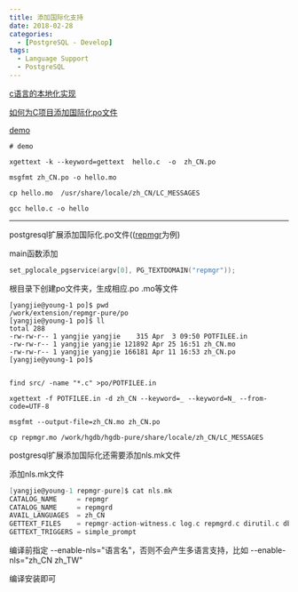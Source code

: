 ```yaml
---
title: 添加国际化支持
date: 2018-02-28 
categories: 
  - [PostgreSQL - Develop]
tags: 
  - Language Support
  - PostgreSQL
---
```




[c语言的本地化实现](https://blog.csdn.net/white_pearl/article/details/12621127)

[如何为C项目添加国际化po文件](http://socol.iteye.com/blog/871899)

[demo](https://github.com/yonj1e/workspace/tree/master/code/zh_cn)


```shell
# demo

xgettext -k --keyword=gettext  hello.c  -o  zh_CN.po

msgfmt zh_CN.po -o hello.mo

cp hello.mo  /usr/share/locale/zh_CN/LC_MESSAGES

gcc hello.c -o hello

```
---
postgresql扩展添加国际化.po文件(([repmgr](https://github.com/2ndQuadrant/repmgr)为例)

main函数添加
```c
set_pglocale_pgservice(argv[0], PG_TEXTDOMAIN("repmgr"));
```
根目录下创建po文件夹，生成相应.po .mo等文件

```shell
[yangjie@young-1 po]$ pwd
/work/extension/repmgr-pure/po
[yangjie@young-1 po]$ ll
total 288
-rw-rw-r-- 1 yangjie yangjie    315 Apr  3 09:50 POTFILEE.in
-rw-rw-r-- 1 yangjie yangjie 121892 Apr 25 16:51 zh_CN.mo
-rw-rw-r-- 1 yangjie yangjie 166181 Apr 11 16:53 zh_CN.po
[yangjie@young-1 po]$ 

```

```shell

find src/ -name "*.c" >po/POTFILEE.in 

xgettext -f POTFILEE.in -d zh_CN --keyword=_ --keyword=N_ --from-code=UTF-8

msgfmt --output-file=zh_CN.mo zh_CN.po 

cp repmgr.mo /work/hgdb/hgdb-pure/share/locale/zh_CN/LC_MESSAGES
```
postgresql扩展添加国际化还需要添加nls.mk文件

添加nls.mk文件
```c
[yangjie@young-1 repmgr-pure]$ cat nls.mk 
CATALOG_NAME     = repmgr
CATALOG_NAME     = repmgrd
AVAIL_LANGUAGES  = zh_CN
GETTEXT_FILES    = repmgr-action-witness.c log.c repmgrd.c dirutil.c dbutils.c repmgrd-bdr.c repmgr-action-primary.c repmgr-action-cluster.c repmgr-client.c strutil.c repmgr.c compat.c controldata.c repmgr-action-node.c repmgrd-physical.c repmgr-action-standby.c
GETTEXT_TRIGGERS = simple_prompt
```

编译前指定 --enable-nls="语言名"，否则不会产生多语言支持，比如 --enable-nls="zh_CN zh_TW"

编译安装即可




